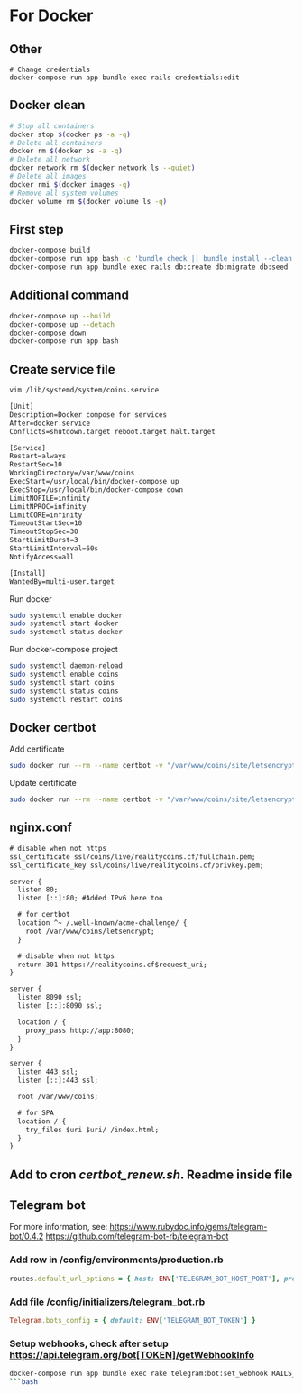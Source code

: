 # For Docker

## Other

```bahs
# Change credentials
docker-compose run app bundle exec rails credentials:edit
```

## Docker clean

```bash
# Stop all containers
docker stop $(docker ps -a -q)
# Delete all containers
docker rm $(docker ps -a -q)
# Delete all network
docker network rm $(docker network ls --quiet)
# Delete all images
docker rmi $(docker images -q)
# Remove all system volumes
docker volume rm $(docker volume ls -q)
```

## First step

```bash
docker-compose build
docker-compose run app bash -c 'bundle check || bundle install --clean'
docker-compose run app bundle exec rails db:create db:migrate db:seed
```

## Additional command

```bash
docker-compose up --build
docker-compose up --detach
docker-compose down
docker-compose run app bash
```

## Create service file

```bash
vim /lib/systemd/system/coins.service
```

```txt
[Unit]
Description=Docker compose for services
After=docker.service
Conflicts=shutdown.target reboot.target halt.target

[Service]
Restart=always
RestartSec=10
WorkingDirectory=/var/www/coins
ExecStart=/usr/local/bin/docker-compose up
ExecStop=/usr/local/bin/docker-compose down
LimitNOFILE=infinity
LimitNPROC=infinity
LimitCORE=infinity
TimeoutStartSec=10
TimeoutStopSec=30
StartLimitBurst=3
StartLimitInterval=60s
NotifyAccess=all

[Install]
WantedBy=multi-user.target
```

Run docker

```bash
sudo systemctl enable docker
sudo systemctl start docker
sudo systemctl status docker
```

Run docker-compose project

```bash
sudo systemctl daemon-reload
sudo systemctl enable coins
sudo systemctl start coins
sudo systemctl status coins
sudo systemctl restart coins
```

## Docker certbot

Add certificate

```bash
sudo docker run --rm --name certbot -v "/var/www/coins/site/letsencrypt:/etc/letsencrypt" certbot/certbot certonly --webroot --agree-tos --manual-public-ip-logging-ok --domains domain.name --email example@example.com --webroot-path /etc/letsencrypt
```

Update certificate

```bash
sudo docker run --rm --name certbot -v "/var/www/coins/site/letsencrypt:/etc/letsencrypt" certbot/certbot renew
```

## nginx.conf

```txt
# disable when not https
ssl_certificate ssl/coins/live/realitycoins.cf/fullchain.pem;
ssl_certificate_key ssl/coins/live/realitycoins.cf/privkey.pem;

server {
  listen 80;
  listen [::]:80; #Added IPv6 here too

  # for certbot
  location ^~ /.well-known/acme-challenge/ {
    root /var/www/coins/letsencrypt;
  }

  # disable when not https
  return 301 https://realitycoins.cf$request_uri;
}

server {
  listen 8090 ssl;
  listen [::]:8090 ssl;

  location / {
    proxy_pass http://app:8080;
  }
}

server {
  listen 443 ssl;
  listen [::]:443 ssl;

  root /var/www/coins;

  # for SPA
  location / {
    try_files $uri $uri/ /index.html;
  }
}
```

## Add to cron *certbot_renew.sh*. Readme inside file

## Telegram bot

For more information, see:
<https://www.rubydoc.info/gems/telegram-bot/0.4.2>
<https://github.com/telegram-bot-rb/telegram-bot>

### Add row in /config/environments/production.rb

```ruby
routes.default_url_options = { host: ENV['TELEGRAM_BOT_HOST_PORT'], protocol: :https }
```

### Add file /config/initializers/telegram_bot.rb

```ruby
Telegram.bots_config = { default: ENV['TELEGRAM_BOT_TOKEN'] }
```

### Setup webhooks, check after setup <https://api.telegram.org/bot[TOKEN]/getWebhookInfo>

```bash
docker-compose run app bundle exec rake telegram:bot:set_webhook RAILS_ENV=production
```bash
